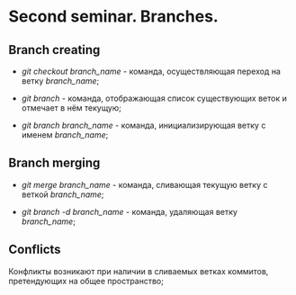 # Second seminar. Branches.

## Branch creating

* *git checkout branch_name* - команда, осуществляющая переход на ветку *branch_name*;

* *git branch* - команда, отображающая список существующих веток и отмечает в нём текущую;

* *git branch branch_name* - команда, инициализирующая ветку с именем *branch_name*;

## Branch merging

* *git merge branch_name* - команда, сливающая текущую ветку с веткой *branch_name*;

* *git branch -d branch_name* - команда, удаляющая ветку *branch_name*;

## Conflicts

Конфликты возникают при наличии в сливаемых ветках коммитов, претендующих на общее пространство;
